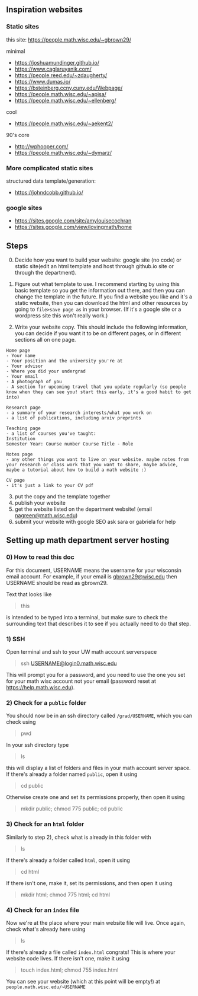 ## Inspiration websites
### Static sites
this site: https://people.math.wisc.edu/~gbrown29/

minimal
- https://joshuamundinger.github.io/
- https://www.caglaruyanik.com/
- https://people.reed.edu/~zdaugherty/
- https://www.dumas.io/
- https://bsteinberg.ccny.cuny.edu/Webpage/
- https://people.math.wisc.edu/~apisa/
- https://people.math.wisc.edu/~ellenberg/

cool
- https://people.math.wisc.edu/~aekent2/

90's core
- http://wphooper.com/
- https://people.math.wisc.edu/~dymarz/

### More complicated static sites
structured data template/generation:
- https://johndcobb.github.io/

### google sites
- https://sites.google.com/site/amylouisecochran
- https://sites.google.com/view/lovingmath/home


## Steps
0) Decide how you want to build your website: google site (no code) or static site(edit an html template and host through github.io site or through the department).
1) Figure out what template to use. I recommend starting by using this basic template so you get the information out there, and then you can change the template in the future. If you find a website you like and it's a static website, then you can download the html and other resources by going to `file>save page as` in your browser. (If it's a google site or a wordpress site this won't really work.)

2) Write your website copy. This should include the following information, you can decide if you want it to be on different pages, or in different sections all on one page.
```
Home page
- Your name
- Your position and the university you're at
- Your advisor
- Where you did your undergrad
- Your email 
- A photograph of you
- A section for upcoming travel that you update regularly (so people know when they can see you! start this early, it's a good habit to get into)

Research page
- a summary of your research interests/what you work on
- a list of publications, including arxiv preprints

Teaching page
- a list of courses you've taught: 
Institution
Semester Year: Course number Course Title - Role

Notes page
- any other things you want to live on your website. maybe notes from your research or class work that you want to share, maybe advice, maybe a tutorial about how to build a math website :) 

CV page
- it's just a link to your CV pdf
```
3) put the copy and the template together
4) publish your website
5) get the website listed on the department website! (email nagreen@math.wisc.edu)
6) submit your website with google SEO ask sara or gabriela for help

## Setting up math department server hosting
### 0) How to read this doc
For this document, USERNAME means the username for your wisconsin email account. For example, if your email is gbrown29@wisc.edu then USERNAME should be read as gbrown29. 

Text that looks like 
> this 

is intended to be typed into a terminal, but make sure to check the surrounding text that describes it to see if you actually need to do that step. 

### 1) SSH
Open terminal and ssh to your UW math account serverspace

> ssh USERNAME@login0.math.wisc.edu

This will prompt you for a password, and you need to use the one you set for your math wisc account not your email (password reset at https://help.math.wisc.edu).

### 2) Check for a `public` folder

You should now be in an ssh directory called `/grad/USERNAME`, which you can check using

> pwd

In your ssh directory type 

> ls 

this will display a list of folders and files in your math account server space. If there's already a folder named `public`, open it using 

> cd public

Otherwise create one and set its permissions properly, then open it using 

> mkdir public; chmod 775 public; cd public

### 3) Check for an `html` folder

Similarly to step 2), check what is already in this folder with

> ls

If there's already a folder called `html`, open it using 

> cd html

If there isn't one, make it, set its permissions, and then open it using 

> mkdir html; chmod 775 html; cd html


### 4) Check for an `index` file

Now we're at the place where your main website file will live. Once again, check what's already here using 

> ls 

If there's already a file called `index.html` congrats! This is where your website code lives. If there isn't one, make it using 

> touch index.html; chmod 755 index.html 

You can see your website (which at this point will be empty!) at `people.math.wisc.edu/~USERNAME`

